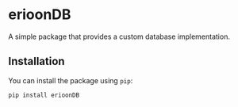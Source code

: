 # erioonDB

A simple package that provides a custom database implementation.

## Installation

You can install the package using `pip`:

```bash
pip install erioonDB
